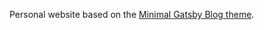 Personal website based on the [Minimal Gatsby Blog theme](https://github.com/LekoArts/gatsby-themes/tree/main/themes/gatsby-theme-minimal-blog).
